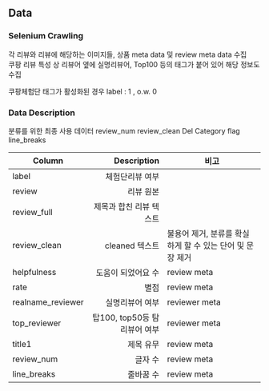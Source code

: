 ## Data 

### Selenium Crawling
각 리뷰와 리뷰에 해당하는 이미지들, 상품 meta data 및 review meta data 수집   
쿠팡 리뷰 특성 상 리뷰어 옆에 실명리뷰어, Top100 등의 태그가 붙어 있어 해당 정보도 수집   

쿠팡체험단 태그가 활성화된 경우 label : 1 , o.w. 0

### Data Description
분류를 위한 최종 사용 데이터
review_num	review_clean	Del	Category	flag	line_breaks

| Column    | Description    | 비고     |   
| ------- | ---: | ---    |
| label   | 체험단리뷰 여부  ||
| review  | 리뷰 원본   ||
| review_full  | 제목과 합친 리뷰 텍스트  ||
| review_clean  | cleaned 텍스트  |불용어 제거, 분류를 확실하게 할 수 있는 단어 및 문장 제거|
| helpfulness  | 도움이 되었어요 수 |   review meta|
| rate  | 별점  | review meta|
| realname_reviewer  | 실명리뷰어 여부  | reviewer meta|
| top_reviewer  | 탑100, top50등 탐 리뷰어 여부  |reviewer meta|
| title1  | 제목 유무  | review meta |
| review_num  | 글자 수  | review meta|
| line_breaks  | 줄바꿈 수  | review meta|
